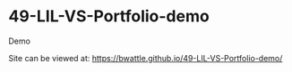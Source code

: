 # 49-LIL-VS-Portfolio-demo
Demo

Site can be viewed at: https://bwattle.github.io/49-LIL-VS-Portfolio-demo/


